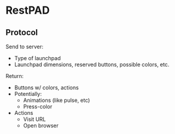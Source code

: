 # RestPAD

## Protocol

Send to server:

- Type of launchpad
- Launchpad dimensions, reserved buttons, possible colors, etc.

Return:

- Buttons w/ colors, actions
- Potentially:
    - Animations (like pulse, etc)
    - Press-color
- Actions
    - Visit URL
    - Open browser
